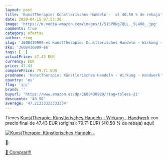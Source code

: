 ```yaml
---
layout: post
title: 'KunstTherapie: Künstlerisches Handeln -  al 40.50 % de rebaja'
date: 2020-04-15 07:53:38
image: 'https://m.media-amazon.com/images/I/51SPRNg7QLL._SL400_.jpg'
comments: true
category: ofertas
author: ring
slug: '3608430989-es KunstTherapie: Künstlerisches Handeln - Wirkung - Handwerk'
sku: '3608430989-es'
tags: [  ]
actualPrice: 47.43 EUR
currency: EUR
price: 47.43
comparePrice: 79.71 EUR
prodname: 'KunstTherapie: Künstlerisches Handeln - Wirkung - Handwerk'
country: 'es'
flag: '🇪🇸'
brand: ''
buyurl: 'https://www.amazon.es/dp/3608430989/?tag=tolees-21'
descuento: '40.50'
average: '47.21333333333334'
---
```


Tienes [KunstTherapie: Künstlerisches Handeln - Wirkung - Handwerk](https://www.amazon.es/dp/3608430989/?tag=tolees-21) con precio final de  47.43 EUR (original: 79.71 EUR) (40.50 %  de rebaja) aqui!

[![KunstTherapie: Künstlerisches Handeln - ](https://m.media-amazon.com/images/I/51SPRNg7QLL._SL400_.jpg)](https://www.amazon.es/dp/3608430989/?tag=tolees-21)

🔎:


[🛒 Comprar!!!](https://www.amazon.es/dp/3608430989/?tag=tolees-21)
